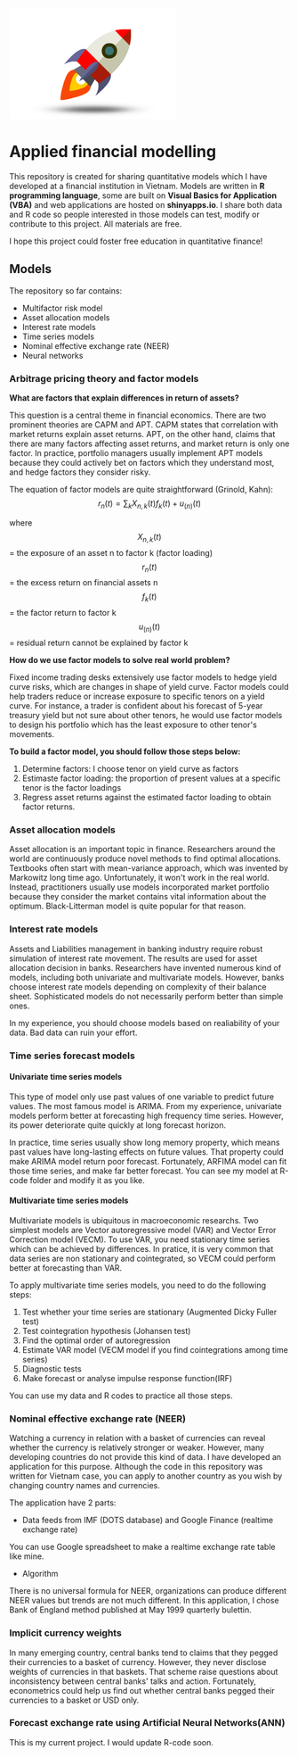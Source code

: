 ![logo](Image/rocket.png)

# Applied financial modelling

This repository is created for sharing quantitative models which I have developed at a financial institution in Vietnam. Models are written in **R programming language**, some are built on **Visual Basics for Application (VBA)** and web applications are hosted on **shinyapps.io**. I share both data and R code so people interested in those models can test, modify or contribute to this project. All materials are free.

I hope this project could foster free education in quantitative finance!

## Models
The repository so far contains:
- Multifactor risk model
- Asset allocation models
- Interest rate models
- Time series models
- Nominal effective exchange rate (NEER)
- Neural networks

### Arbitrage pricing theory and factor models

**What are factors that explain differences in return of assets?**

This question is a central theme in financial economics. There are two prominent theories are CAPM and APT. CAPM states that correlation with market returns explain asset returns. APT, on the other hand, claims that there are many factors affecting asset returns, and market return is only one factor. In practice, portfolio managers usually implement APT models because they could actively bet on factors which they understand most, and hedge factors they consider risky.

The equation of factor models are quite straightforward (Grinold, Kahn):
$$r_{n}(t)=\sum_{k}X_{n,k}(t)f_{k}(t)+u_(n)(t)$$

where
$$X_{n,k}(t)$$ = the exposure of an asset n to factor k (factor loading)
$$r_{n}(t)$$ = the excess return on financial assets n
$$f_{k}(t)$$ = the factor return to factor k 
$$u_(n)(t)$$ = residual return cannot be explained by factor k

**How do we use factor models to solve real world problem?**

Fixed income trading desks extensively use factor models to hedge yield curve risks, which are changes in shape of yield curve. Factor models could help traders reduce or increase exposure to specific tenors on a yield curve. For instance, a trader is confident about his forecast of 5-year treasury yield but not sure about other tenors, he would use factor models to design his portfolio which has the least exposure to other tenor's movements.

**To build a factor model, you should follow those steps below:**
1. Determine factors: I choose tenor on yield curve as factors 
2. Estimaste factor loading: the proportion of present values at a specific tenor is the factor loadings
3. Regress asset returns against the estimated factor loading to obtain factor returns.

### Asset allocation models

Asset allocation is an important topic in finance. Researchers around the world are continuously produce novel methods to find optimal allocations. Textbooks often start with mean-variance approach, which was invented by Markowitz long time ago. Unfortunately, it won't work in the real world. Instead, practitioners usually use models incorporated market portfolio because they consider the market contains vital information about the optimum. Black-Litterman model is quite popular for that reason.

### Interest rate models

Assets and Liabilities management in banking industry require robust simulation of interest rate movement. The results are used for asset allocation decision in banks. Researchers have invented numerous kind of models, including both univariate and multivariate models. However, banks choose interest rate models depending on complexity of their balance sheet. Sophisticated models do not necessarily perform better than simple ones.

In my experience, you should choose models based on realiability of your data. Bad data can ruin your effort.

### Time series forecast models

#### Univariate time series models

This type of model only use past values of one variable to predict future values. The most famous model is ARIMA. From my experience, univariate models perform better at forecasting high frequency time series. However, its power deteriorate quite quickly at long forecast horizon.

In practice, time series usually show long memory property, which means past values have long-lasting effects on future values. That property could make ARIMA model return poor forecast. Fortunately, ARFIMA model can fit those time series, and make far better forecast. You can see my model at R-code folder and modify it as you like.


#### Multivariate time series models

Multivariate models is ubiquitous in macroeconomic researchs. Two simplest models are Vector autoregressive model (VAR) and Vector Error Correction model (VECM). To use VAR, you need stationary time series which can be achieved by differences. In pratice, it is very common that data series are non stationary and cointegrated, so VECM could perform better at forecasting than VAR.

To apply multivariate time series models, you need to do the following steps:

1. Test whether your time series are stationary (Augmented Dicky Fuller test)
2. Test cointegration hypothesis (Johansen test)
3. Find the optimal order of autoregression
4. Estimate VAR model (VECM model if you find cointegrations among time series)
5. Diagnostic tests
6. Make forecast or analyse impulse response function(IRF)

You can use my data and R codes to practice all those steps.

### Nominal effective exchange rate (NEER)

Watching a currency in relation with a basket of currencies can reveal whether the currency is relatively stronger or weaker. However, many developing countries do not provide this kind of data. I have developed an application for this purpose. Although the code in this repository was written for Vietnam case, you can apply to another country as you wish by changing country names and currencies.

The application have 2 parts:
* Data feeds from IMF (DOTS database) and Google Finance (realtime exchange rate)

You can use Google spreadsheet to make a realtime exchange rate table like mine.

* Algorithm

There is no universal formula for NEER, organizations can produce different NEER values but trends are not much different. In this application, I chose Bank of England method published at May 1999 quarterly bulettin.

### Implicit currency weights

In many emerging country, central banks tend to claims that they pegged their currencies to a basket of currency. However, they never disclose weights of currencies in that baskets. That scheme raise questions about inconsistency between central banks' talks and action. Fortunately, econometrics could help us find out whether central banks pegged their currencies to a basket or USD only.

### Forecast exchange rate using Artificial Neural Networks(ANN)

This is my current project. I would update R-code soon.


